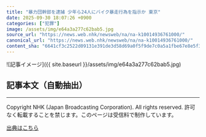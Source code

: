```yaml
---
title: "暴力団幹部を逮捕 少年ら24人にバイク暴走行為を指示か 東京"
date: 2025-09-30 18:07:26 +0900
categories: ["犯罪"]
image: /assets/img/e64a3a277c62bab5.jpg
source_url: "https://news.web.nhk/newsweb/na/na-k10014936761000/"
canonical_url: "https://news.web.nhk/newsweb/na/na-k10014936761000/"
content_sha: "6641cf3c2522d09131e391de3d58d69a0f5f9de7c0a5a1fbe67e8e5f38db616a"
---
```


![記事イメージ]({{ site.baseurl }}/assets/img/e64a3a277c62bab5.jpg)

## 記事本文（自動抽出）
<div><div class="_13tndsj2"><nav aria-label="フッターサイトナビゲーション" class="_13tndsj4"></nav><hr class="esl7kn2s esl7kn1l esl7kn1n _14xli2ae"><p class="esl7kn2s esl7kn1m esl7kn1o _1yvk0f68 _1lugom81">Copyright NHK (Japan Broadcasting Corporation). All rights reserved. 許可なく転載することを禁じます。このページは受信料で制作しています。</p></div></div>

[出典はこちら](https://news.web.nhk/newsweb/na/na-k10014936761000/)
